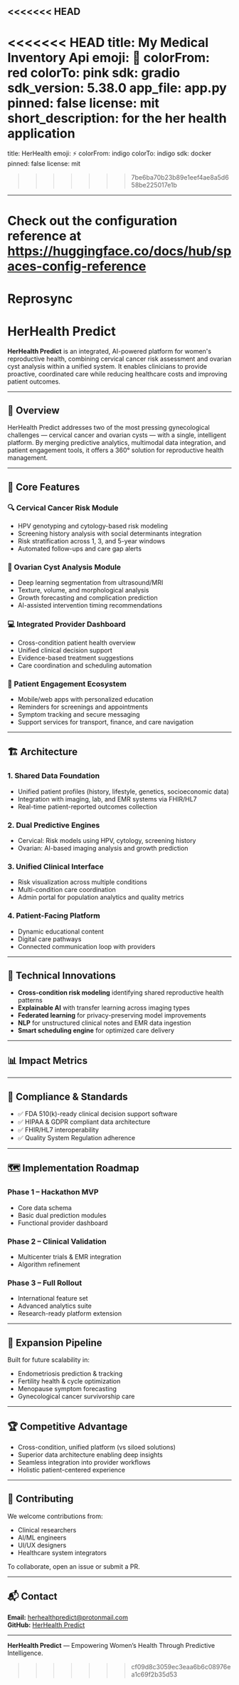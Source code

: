 <<<<<<< HEAD
---
<<<<<<< HEAD
title: My Medical Inventory Api
emoji: 🐢
colorFrom: red
colorTo: pink
sdk: gradio
sdk_version: 5.38.0
app_file: app.py
pinned: false
license: mit
short_description: for the her health application
=======
title: HerHealth
emoji: ⚡
colorFrom: indigo
colorTo: indigo
sdk: docker
pinned: false
license: mit
>>>>>>> 7be6ba70b23b89e1eef4ae8a5d658be225017e1b
---

Check out the configuration reference at https://huggingface.co/docs/hub/spaces-config-reference
=======
# Reprosync

# HerHealth Predict

**HerHealth Predict** is an integrated, AI-powered platform for women's reproductive health, combining cervical cancer risk assessment and ovarian cyst analysis within a unified system. It enables clinicians to provide proactive, coordinated care while reducing healthcare costs and improving patient outcomes.

---

## 🧭 Overview

HerHealth Predict addresses two of the most pressing gynecological challenges — cervical cancer and ovarian cysts — with a single, intelligent platform. By merging predictive analytics, multimodal data integration, and patient engagement tools, it offers a 360° solution for reproductive health management.

---

## 🚀 Core Features

### 🔍 Cervical Cancer Risk Module
- HPV genotyping and cytology-based risk modeling
- Screening history analysis with social determinants integration
- Risk stratification across 1, 3, and 5-year windows
- Automated follow-ups and care gap alerts

### 🧠 Ovarian Cyst Analysis Module
- Deep learning segmentation from ultrasound/MRI
- Texture, volume, and morphological analysis
- Growth forecasting and complication prediction
- AI-assisted intervention timing recommendations

### 💻 Integrated Provider Dashboard
- Cross-condition patient health overview
- Unified clinical decision support
- Evidence-based treatment suggestions
- Care coordination and scheduling automation

### 📱 Patient Engagement Ecosystem
- Mobile/web apps with personalized education
- Reminders for screenings and appointments
- Symptom tracking and secure messaging
- Support services for transport, finance, and care navigation

---

## 🏗 Architecture

### 1. Shared Data Foundation
- Unified patient profiles (history, lifestyle, genetics, socioeconomic data)
- Integration with imaging, lab, and EMR systems via FHIR/HL7
- Real-time patient-reported outcomes collection

### 2. Dual Predictive Engines
- Cervical: Risk models using HPV, cytology, screening history
- Ovarian: AI-based imaging analysis and growth prediction

### 3. Unified Clinical Interface
- Risk visualization across multiple conditions
- Multi-condition care coordination
- Admin portal for population analytics and quality metrics

### 4. Patient-Facing Platform
- Dynamic educational content
- Digital care pathways
- Connected communication loop with providers

---

## 🧪 Technical Innovations

- **Cross-condition risk modeling** identifying shared reproductive health patterns
- **Explainable AI** with transfer learning across imaging types
- **Federated learning** for privacy-preserving model improvements
- **NLP** for unstructured clinical notes and EMR data ingestion
- **Smart scheduling engine** for optimized care delivery

---

## 📊 Impact Metrics


---

## 🔐 Compliance & Standards

- ✅ FDA 510(k)-ready clinical decision support software
- ✅ HIPAA & GDPR compliant data architecture
- ✅ FHIR/HL7 interoperability
- ✅ Quality System Regulation adherence

---

## 🗺 Implementation Roadmap

### Phase 1 – Hackathon MVP
- Core data schema
- Basic dual prediction modules
- Functional provider dashboard

### Phase 2 – Clinical Validation
- Multicenter trials & EMR integration
- Algorithm refinement

### Phase 3 – Full Rollout
- International feature set
- Advanced analytics suite
- Research-ready platform extension

---

## 🧩 Expansion Pipeline

Built for future scalability in:
- Endometriosis prediction & tracking  
- Fertility health & cycle optimization  
- Menopause symptom forecasting  
- Gynecological cancer survivorship care

---

## 🏆 Competitive Advantage

- Cross-condition, unified platform (vs siloed solutions)
- Superior data architecture enabling deep insights
- Seamless integration into provider workflows
- Holistic patient-centered experience

---

## 🤝 Contributing

We welcome contributions from:
- Clinical researchers
- AI/ML engineers
- UI/UX designers
- Healthcare system integrators

To collaborate, open an issue or submit a PR.

---

## 📬 Contact

**Email:** herhealthpredict@protonmail.com  
**GitHub:** [HerHealth Predict](https://github.com/sonniahdev/Reprosync)

---

**HerHealth Predict** — Empowering Women’s Health Through Predictive Intelligence.
>>>>>>> cf09d8c3059ec3eaa6b6c08976ea1c69f2b35d53
